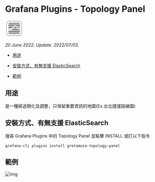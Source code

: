 # Grafana Plugins - Topology Panel

![img](Topology_Panel_icon.png)

*20 June 2022. Update: 2022/07/03.*

* [用途](#use)

* [安裝方式、有無支援 ElasticSearch](#install)

* [範例](#example)

<h2 id="use">用途</h2>

是一種經過簡化及調整，只保留重要資訊的地圖(Ex.台北捷運路線圖)

<h2 id="install">安裝方式、有無支援 ElasticSearch</h2>

搜尋 Grafana Plugins 中的 Topology Panel 並點擊 INSTALL 或打以下指令

    grafana-cli plugins install gretamosa-topology-panel

<h2 id="example">範例</h2>

![img](AJAX.png)

